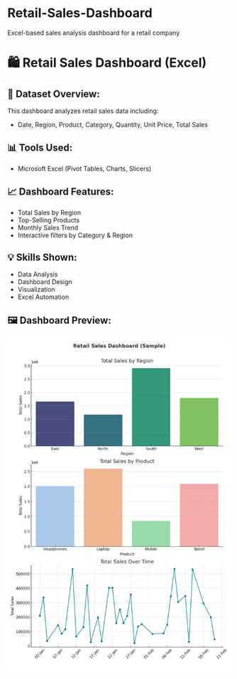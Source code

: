 # Retail-Sales-Dashboard
Excel-based sales analysis dashboard for a retail company
# 🛍️ Retail Sales Dashboard (Excel)

## 📂 Dataset Overview:
This dashboard analyzes retail sales data including:
- Date, Region, Product, Category, Quantity, Unit Price, Total Sales

## 📊 Tools Used:
- Microsoft Excel (Pivot Tables, Charts, Slicers)

## 📈 Dashboard Features:
- Total Sales by Region
- Top-Selling Products
- Monthly Sales Trend
- Interactive filters by Category & Region

## 💡 Skills Shown:
- Data Analysis
- Dashboard Design
- Visualization
- Excel Automation

 ## 🖼️ Dashboard Preview:
![Dashboard Screenshot](dashboard_preview.png)

